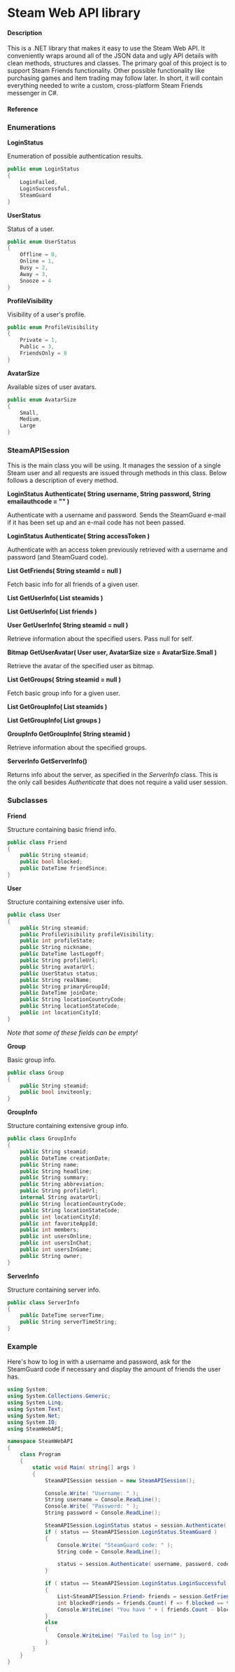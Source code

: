 Steam Web API library
========

#### Description ####

This is a .NET library that makes it easy to use the Steam Web API. It conveniently wraps around all of the JSON data and ugly API details with clean methods, structures and classes.
The primary goal of this project is to support Steam Friends functionality. Other possible functionality like purchasing games and item trading may follow later. In short, it will contain
everything needed to write a custom, cross-platform Steam Friends messenger in C#.

#### Reference ####

### Enumerations ###

**LoginStatus**

Enumeration of possible authentication results.

```c#
public enum LoginStatus
{
	LoginFailed,
	LoginSuccessful,
	SteamGuard
}
```

**UserStatus**

Status of a user.

```c#
public enum UserStatus
{
	Offline = 0,
	Online = 1,
	Busy = 2,
	Away = 3,
	Snooze = 4
}
```

**ProfileVisibility**

Visibility of a user's profile.

```c#
public enum ProfileVisibility
{
	Private = 1,
	Public = 3,
	FriendsOnly = 8
}
```

**AvatarSize**

Available sizes of user avatars.

```c#
public enum AvatarSize
{
	Small,
	Medium,
	Large
}
```

### SteamAPISession ###

This is the main class you will be using. It manages the session of a single Steam user and all requests are issued through methods in this class.
Below follows a description of every method.

**LoginStatus Authenticate( String username, String password, String emailauthcode = "" )**

Authenticate with a username and password. Sends the SteamGuard e-mail if it has been set up and an e-mail code has not been passed.

**LoginStatus Authenticate( String accessToken )**

Authenticate with an access token previously retrieved with a username and password (and SteamGuard code).

**List<Friend> GetFriends( String steamId = null )**

Fetch basic info for all friends of a given user.

**List<User> GetUserInfo( List<String> steamids )**

**List<User> GetUserInfo( List<Friend> friends )**

**User GetUserInfo( String steamid = null )**

Retrieve information about the specified users. Pass null for self.

**Bitmap GetUserAvatar( User user, AvatarSize size = AvatarSize.Small )**

Retrieve the avatar of the specified user as bitmap.

**List<Group> GetGroups( String steamid = null )**

Fetch basic group info for a given user.

**List<GroupInfo> GetGroupInfo( List<String> steamids )**

**List<GroupInfo> GetGroupInfo( List<Group> groups )**

**GroupInfo GetGroupInfo( String steamid )**

Retrieve information about the specified groups.

**ServerInfo GetServerInfo()**

Returns info about the server, as specified in the *ServerInfo* class. This is the only call besides *Authenticate* that does not require a valid user session.

### Subclasses ###

**Friend**

Structure containing basic friend info.

```c#
public class Friend
{
    public String steamid;
    public bool blocked;
    public DateTime friendSince;
}
```

**User**

Structure containing extensive user info.

```c#
public class User
{
	public String steamid;
	public ProfileVisibility profileVisibility;
	public int profileState;
	public String nickname;
	public DateTime lastLogoff;
	public String profileUrl;
	public String avatarUrl;
	public UserStatus status;
	public String realName;
	public String primaryGroupId;
	public DateTime joinDate;
	public String locationCountryCode;
	public String locationStateCode;
	public int locationCityId;
}
```

*Note that some of these fields can be empty!*

**Group**

Basic group info.

```c#
public class Group
{
    public String steamid;
    public bool inviteonly;
}
```

**GroupInfo**

Structure containing extensive group info.

```c#
public class GroupInfo
{
    public String steamid;
    public DateTime creationDate;
    public String name;
    public String headline;
    public String summary;
    public String abbreviation;
    public String profileUrl;
    internal String avatarUrl;
    public String locationCountryCode;
    public String locationStateCode;
    public int locationCityId;
    public int favoriteAppId;
    public int members;
    public int usersOnline;
    public int usersInChat;
    public int usersInGame;
    public String owner;
}
```

**ServerInfo**

Structure containing server info.

```c#
public class ServerInfo
{
    public DateTime serverTime;
    public String serverTimeString;
}
```

### Example ###

Here's how to log in with a username and password, ask for the SteamGuard code if necessary and display the amount of friends the user has.

```c#
using System;
using System.Collections.Generic;
using System.Linq;
using System.Text;
using System.Net;
using System.IO;
using SteamWebAPI;

namespace SteamWebAPI
{
    class Program
    {
        static void Main( string[] args )
        {
            SteamAPISession session = new SteamAPISession();

            Console.Write( "Username: " );
            String username = Console.ReadLine();
            Console.Write( "Password: " );
            String password = Console.ReadLine();

            SteamAPISession.LoginStatus status = session.Authenticate( username, password );
            if ( status == SteamAPISession.LoginStatus.SteamGuard )
            {
                Console.Write( "SteamGuard code: " );
                String code = Console.ReadLine();

                status = session.Authenticate( username, password, code );
            }

            if ( status == SteamAPISession.LoginStatus.LoginSuccessful )
            {
                List<SteamAPISession.Friend> friends = session.GetFriends();
                int blockedFriends = friends.Count( f => f.blocked == true );
                Console.WriteLine( "You have " + ( friends.Count - blockedFriends ) + " friends and " + blockedFriends + " fiends!" );
            }
            else
            {
                Console.WriteLine( "Failed to log in!" );
            }
        }
    }
}
```